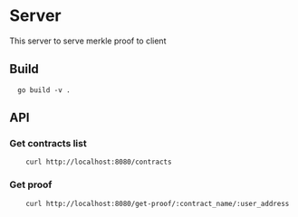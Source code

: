 # Server

This server to serve merkle proof to client

## Build

```
  go build -v .
```

## API

### Get contracts list

```
    curl http://localhost:8080/contracts
```

### Get proof

```
    curl http://localhost:8080/get-proof/:contract_name/:user_address
```
